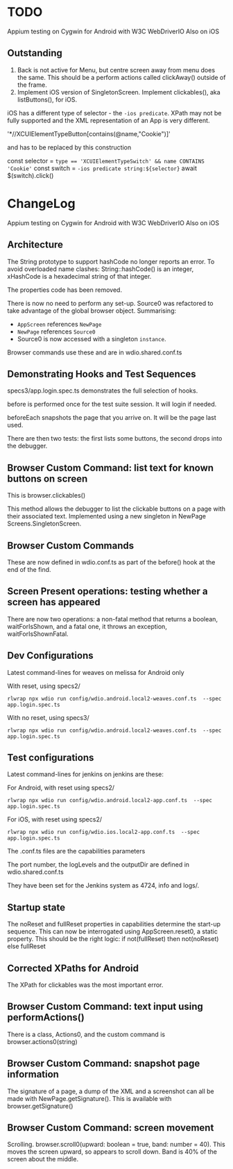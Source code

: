 # TODO

Appium testing on Cygwin for Android with W3C WebDriverIO
Also on iOS

## Outstanding

1. Back is not active for Menu, but centre screen away from menu does the
same. This should be a perform actions called clickAway() outside of the frame.
2. Implement iOS version of SingletonScreen. Implement clickables(), aka listButtons(), for iOS.

iOS has a different type of selector - the `-ios predicate`. XPath may not be fully supported and the XML representation
of an App is very different.

'*//XCUIElementTypeButton[contains(@name,"Cookie")]'

and has to be replaced by this construction

const selector = `type == 'XCUIElementTypeSwitch' && name CONTAINS 'Cookie'`
const switch = `-ios predicate string:${selector}`
await $(switch).click()

# ChangeLog

Appium testing on Cygwin for Android with W3C WebDriverIO
Also on iOS

## Architecture

The String prototype to support hashCode no longer reports an error. To avoid overloaded name clashes:
String::hashCode() is an integer, xHashCode is a hexadecimal string of that integer.

The properties code has been removed.

There is now no need to perform any set-up. Source0 was refactored to take advantage of the global browser object.
Summarising:

 - `AppScreen` references `NewPage`
 - `NewPage` references `Source0`
 - Source0 is now accessed with a singleton `instance`.

Browser commands use these and are in wdio.shared.conf.ts

## Demonstrating Hooks and Test Sequences

specs3/app.login.spec.ts demonstrates the full selection of hooks.

before is performed once for the test suite session. It will login if needed.

beforeEach snapshots the page that you arrive on. It will be the page last used.

There are then two tests: the first lists some buttons, the second drops into the debugger.

## Browser Custom Command: list text for known buttons on screen

This is browser.clickables()

This method allows the debugger to list the clickable buttons on a page with their associated text.
Implemented using a new singleton in NewPage Screens.SingletonScreen.

## Browser Custom Commands

These are now defined in wdio.conf.ts as part of the before() hook at the end of the find.

## Screen Present operations: testing whether a screen has appeared

There are now two operations: a non-fatal method that returns a boolean, waitForIsShown, and a fatal one, it throws
an exception, waitForIsShownFatal.

## Dev Configurations

Latest command-lines for weaves on melissa for Android only

With reset, using specs2/

    rlwrap npx wdio run config/wdio.android.local2-weaves.conf.ts  --spec app.login.spec.ts

With no reset, using specs3/

    rlwrap npx wdio run config/wdio.android.local2-weaves.conf.ts  --spec app.login.spec.ts

## Test configurations

Latest command-lines for jenkins on jenkins are these:

For Android, with reset using specs2/

    rlwrap npx wdio run config/wdio.android.local2-app.conf.ts  --spec app.login.spec.ts

For iOS, with reset using specs2/

    rlwrap npx wdio run config/wdio.ios.local2-app.conf.ts  --spec app.login.spec.ts

The .conf.ts files are the capabilities parameters

The port number, the logLevels and the outputDir are defined in wdio.shared.conf.ts

They have been set for the Jenkins system as 4724, info and logs/.

## Startup state

The noReset and fullReset properties in capabilities determine the start-up sequence.
This can now be interrogated using AppScreen.reset0, a static property. This should be the right logic:
if not(fullReset) then not(noReset) else fullReset

## Corrected XPaths for Android

The XPath for clickables was the most important error.

## Browser Custom Command: text input using performActions()

There is a class, Actions0, and the custom command is browser.actions0(string)

## Browser Custom Command: snapshot page information

The signature of a page, a dump of the XML and a screenshot can all be made with NewPage.getSignature(). This is
available with browser.getSignature()

## Browser Custom Command: screen movement

Scrolling. browser.scroll0(upward: boolean = true, band: number = 40). This moves the screen upward,
so appears to scroll down. Band is 40% of the screen about the middle.
